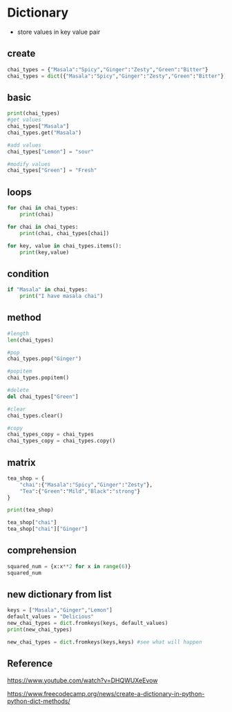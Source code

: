 # Dictionary
- store values in key value pair

## create
```python
chai_types = {"Masala":"Spicy","Ginger":"Zesty","Green":"Bitter"}
chai_types = dict({"Masala":"Spicy","Ginger":"Zesty","Green":"Bitter"})
```
## basic
```python
print(chai_types)
#get values
chai_types["Masala"]
chai_types.get("Masala")

#add values
chai_types["Lemon"] = "sour"

#modify values
chai_types["Green"] = "Fresh"
```

## loops
```python
for chai in chai_types:
    print(chai)

for chai in chai_types:
    print(chai, chai_types[chai])

for key, value in chai_types.items():
    print(key,value)
```

## condition
```python
if "Masala" in chai_types:
    print("I have masala chai")
```

## method
```python
#length
len(chai_types)

#pop
chai_types.pop("Ginger")

#popitem
chai_types.popitem()

#delete
del chai_types["Green"]

#clear 
chai_types.clear()

#copy
chai_types_copy = chai_types
chai_types_copy = chai_types.copy()
```

## matrix
```python
tea_shop = {
    "chai":{"Masala":"Spicy","Ginger":"Zesty"},
    "Tea":{"Green":"Mild","Black":"strong"}
}

print(tea_shop)

tea_shop["chai"]
tea_shop["chai"]["Ginger"]
```

## comprehension
```python
squared_num = {x:x**2 for x in range(6)}
squared_num
```

## new dictionary from list
```python
keys = ["Masala","Ginger","Lemon"]
default_values = "Delicious"
new_chai_types = dict.fromkeys(keys, default_values)
print(new_chai_types)

new_chai_types = dict.fromkeys(keys,keys) #see what will happen
```

## Reference
https://www.youtube.com/watch?v=DHQWUXeEvow

https://www.freecodecamp.org/news/create-a-dictionary-in-python-python-dict-methods/
